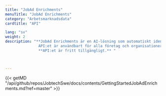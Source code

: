 ```yaml
---
title: "JobAd Enrichments"
menuTitle: "JobAd Enrichments"
category: "Arbetsmarknadsdata"
cardtitle: "API"

lang: "sv"
weight: 2
description: "**JobAd Enrichments är en AI-lösning som automatiskt identifierar relevanta ord och uttryck i jobbannonser, och samtidigt filtrerar bort överflödig information, t ex kompetenser som nämns i texten men som inte efterfrågas av den arbetssökande. API:et bidrar till en mer träffsäker matchning mellan arbetsgivare och arbetssökande och gör det lättare att navigera och snabbt hitta rätt på digitala annonsplattformar.** <br/> <br/>             
               API:et är användbart för alla företag och organisationer som erbjuder en digital matchningstjänst eller annonsplattform, och som önskar förbättra den. Det är också användbart för den som vill ha fördjupade insikter om arbetsmarknaden samt utvecklare som vill bygga nya innovativa digitala tjänster för arbetsmarknaden.<br/><br/>
               **API:et är fritt tillgängligt.** " 


  
---
```



{{< getMD "/api/github/repos/JobtechSwe/docs/contents/GettingStartedJobAdEnrichments.md?ref=master" >}}

